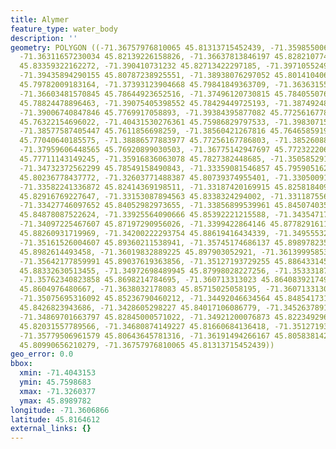 ```yaml
---
title: Alymer
feature_type: water_body
description: ''
geometry: POLYGON ((-71.36757976810065 45.81313715452439, -71.35985500613873 45.81744431959257,
  -71.36311657230034 45.82139226158826, -71.36637813846197 45.82821077479865, -71.3771928052083
  45.83359322162272, -71.390410731232 45.82713422297185, -71.39710552493243 45.81708540189422,
  -71.39435894290155 45.80787238925551, -71.38938076297052 45.80141040626733, -71.38131267825507
  45.79782009183164, -71.37393123904668 45.79841849363709, -71.36363155643109 45.7924341863998,
  -71.36603481570845 45.78644923652516, -71.37496120730815 45.78405507663559, -71.38526088992373
  45.78824478896463, -71.39075405398552 45.78429449725193, -71.38749248782389 45.77555497860355,
  -71.39006740847846 45.7769917058893, -71.39384395877082 45.77256167786803, -71.40431530276361
  45.76322154696022, -71.40431530276361 45.75986829797533, -71.39830715457111 45.76178446493051,
  -71.38577587405447 45.7611856698259, -71.38560421267816 45.76465859197295, -71.39075405398552
  45.77040640185575, -71.38886577883977 45.77256167786803, -71.38526088992373 45.76920899030503,
  -71.37959606448565 45.76920899030503, -71.36775142947697 45.77232220686816, -71.35762340823858
  45.77711143149245, -71.35916836063078 45.7827382448685, -71.3505852917846 45.78357623231943,
  -71.34732372562299 45.78549158490843, -71.33359081546857 45.79590516287031, -71.32844097416033
  45.80236778437772, -71.32603771488387 45.80739374955401, -71.33050091068327 45.81505149123809,
  -71.33582241336872 45.82414369198511, -71.33187420169915 45.82581840913024, -71.32809765140681
  45.82916769227647, -71.33153087894563 45.8338324294002, -71.33118755619121 45.83873596225892,
  -71.33427746097652 45.84052982973655, -71.33856899539961 45.84507403517168, -71.33719570438372
  45.84878087522624, -71.33925564090666 45.85392221215588, -71.34354717533064 45.86336668551912,
  -71.34097225467607 45.87197290956026, -71.3399422864146 45.87782916116441, -71.33839733402239
  45.88260931719969, -71.34200222293754 45.88619416434339, -71.34955532352313 45.88906187550201,
  -71.35161526004607 45.89360211538941, -71.35745174686137 45.89897823525565, -71.35882503787725
  45.8982614493458, -71.36019832889225 45.897903052921, -71.36139995853094 45.89766412068558,
  -71.35642177859991 45.89037619363856, -71.35127193729255 45.88643314592773, -71.3490403393924
  45.88332630513455, -71.34972698489945 45.87998028227256, -71.35333187381549 45.87842670315892,
  -71.35762340823858 45.8698214784695, -71.360713313023 45.86408392174952, -71.36088497440021
  45.8604976480667, -71.3638032178083 45.85715025058195, -71.360713313023 45.85440045189476,
  -71.35075695316092 45.85236790460212, -71.34492046634564 45.84854173170882, -71.34474880496842
  45.8426823943686, -71.3428605298227 45.84017106086779, -71.34526378910004 45.83371282563967,
  -71.34869701663797 45.82845000571022, -71.34921200076873 45.82234929627946, -71.34543545047637
  45.82031557789566, -71.34680874149227 45.81660684136418, -71.35127193729255 45.8107441410941,
  -71.35779506961579 45.80643645781316, -71.36191494266167 45.80583814212039, -71.36757976810065
  45.80990656210279, -71.36757976810065 45.81313715452439))
geo_error: 0.0
bbox:
  xmin: -71.4043153
  ymin: 45.7598683
  xmax: -71.3260377
  ymax: 45.8989782
longitude: -71.3606866
latitude: 45.8164612
external_links: {}
---
```

